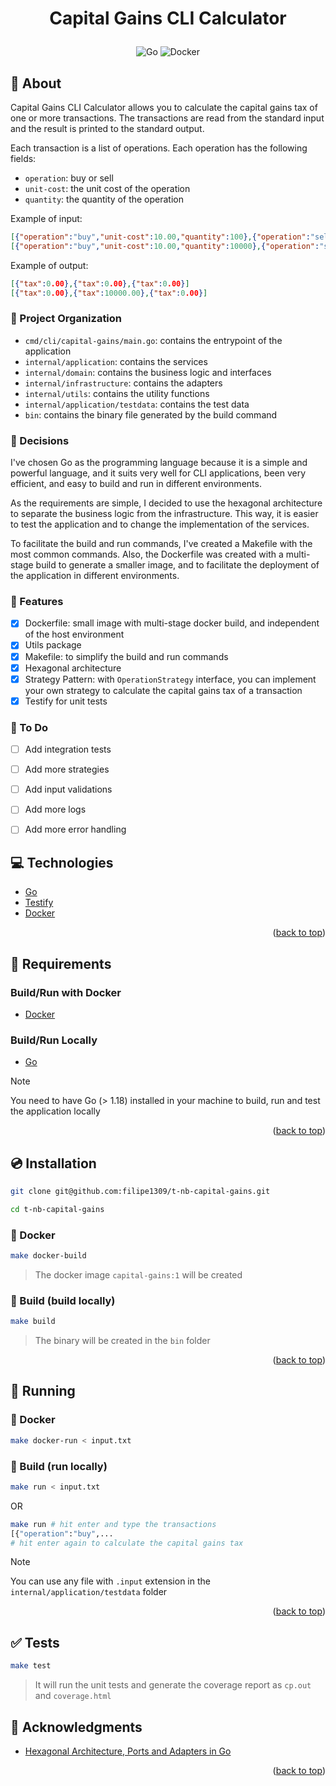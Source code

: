
<a name="readme-top"></a>

# <p align="center">Capital Gains CLI Calculator</p>

<p align="center">
    <img src="https://img.shields.io/badge/Code-Go-informational?style=flat-square&logo=go&color=00ADD8" alt="Go" />
    <img src="https://img.shields.io/badge/Tools-Docker-informational?style=flat-square&logo=docker&color=2496ED" alt="Docker" />
</p>

## 💬 About

Capital Gains CLI Calculator allows you to calculate the capital gains tax of one or more transactions. The transactions are read from the standard input and the result is printed to the standard output.

Each transaction is a list of operations. Each operation has the following fields:
- `operation`: buy or sell
- `unit-cost`: the unit cost of the operation
- `quantity`: the quantity of the operation

Example of input:
```json
[{"operation":"buy","unit-cost":10.00,"quantity":100},{"operation":"sell","unit-cost":15.00,"quantity":50},{"operation":"sell","unit-cost":15.00,"quantity":50}]
[{"operation":"buy","unit-cost":10.00,"quantity":10000},{"operation":"sell","unit-cost":20.00,"quantity":5000},{"operation":"sell","unit-cost":5.00,"quantity":5000}]
```

Example of output:
```json
[{"tax":0.00},{"tax":0.00},{"tax":0.00}]
[{"tax":0.00},{"tax":10000.00},{"tax":0.00}]
```

### :open_file_folder: Project Organization

- `cmd/cli/capital-gains/main.go`: contains the entrypoint of the application
- `internal/application`: contains the services
- `internal/domain`: contains the business logic and interfaces
- `internal/infrastructure`: contains the adapters
- `internal/utils`: contains the utility functions
- `internal/application/testdata`: contains the test data
- `bin`: contains the binary file generated by the build command

### :pushpin: Decisions

I've chosen Go as the programming language because it is a simple and powerful language, 
and it suits very well for CLI applications, been very efficient, and easy to build and 
run in different environments.

As the requirements are simple, I decided to use the hexagonal architecture to separate 
the business logic from the infrastructure. This way, it is easier to test the application 
and to change the implementation of the services.

To facilitate the build and run commands, I've created a Makefile with the most common
commands. Also, the Dockerfile was created with a multi-stage build to generate a smaller image, 
and to facilitate the deployment of the application in different environments.


### :pushpin: Features
- [x] Dockerfile: small image with multi-stage docker build, and independent of the host environment
- [x] Utils package
- [x] Makefile: to simplify the build and run commands
- [x] Hexagonal architecture
- [x] Strategy Pattern: with `OperationStrategy` interface, you can implement your own strategy to calculate the capital gains tax of a transaction
- [x] Testify for unit tests

### :pushpin: To Do
- [ ] Add integration tests
- [ ] Add more strategies
- [ ] Add input validations
- [ ] Add more logs
- [ ] Add more error handling


## :computer: Technologies

- [Go](https://golang.org/)
- [Testify](http://github.com/stretchr/testify)
- [Docker](https://www.docker.com/)

<p align="right">(<a href="#readme-top">back to top</a>)</p>

## :scroll: Requirements

### Build/Run with Docker

- [Docker](https://www.docker.com/)

### Build/Run Locally

- [Go](https://golang.org/)

> [!NOTE]
> You need to have Go (> 1.18) installed in your machine to build, run and test the application locally

<p align="right">(<a href="#readme-top">back to top</a>)</p>

## :cd: Installation

```sh
git clone git@github.com:filipe1309/t-nb-capital-gains.git
```

```sh
cd t-nb-capital-gains
```

### :whale: Docker

```sh
make docker-build
```
> The docker image `capital-gains:1` will be created

### :hammer: Build (build locally)

```sh
make build
```
> The binary will be created in the `bin` folder

<p align="right">(<a href="#readme-top">back to top</a>)</p>

## :runner: Running

### :whale: Docker

```sh
make docker-run < input.txt
```

### :hammer: Build (run locally)

```sh
make run < input.txt
```
OR
```sh
make run # hit enter and type the transactions
[{"operation":"buy",...
# hit enter again to calculate the capital gains tax
```

> [!NOTE]
> You can use any file with `.input` extension in the `internal/application/testdata` folder

<p align="right">(<a href="#readme-top">back to top</a>)</p>

## :white_check_mark: Tests

```sh
make test
```
> It will run the unit tests and generate the coverage report as `cp.out` and `coverage.html`

## :clap: Acknowledgments

- [Hexagonal Architecture, Ports and Adapters in Go](https://medium.com/@kyodo-tech/hexagonal-architecture-ports-and-adapters-in-go-f1af950726b)

<p align="right">(<a href="#readme-top">back to top</a>)</p>
